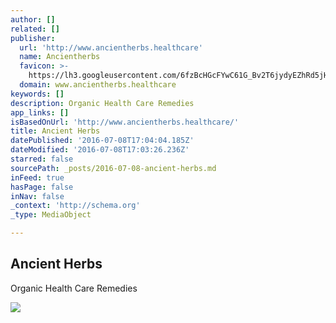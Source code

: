 ```yaml
---
author: []
related: []
publisher:
  url: 'http://www.ancientherbs.healthcare'
  name: Ancientherbs
  favicon: >-
    https://lh3.googleusercontent.com/6fzBcHGcFYwC61G_Bv2T6jydyEZhRd5jHHCU4R1BGy5KpC95-UOwq20504hsxzZD4Cms6lF60XkAXW5yuoE
  domain: www.ancientherbs.healthcare
keywords: []
description: Organic Health Care Remedies
app_links: []
isBasedOnUrl: 'http://www.ancientherbs.healthcare/'
title: Ancient Herbs
datePublished: '2016-07-08T17:04:04.185Z'
dateModified: '2016-07-08T17:03:26.236Z'
starred: false
sourcePath: _posts/2016-07-08-ancient-herbs.md
inFeed: true
hasPage: false
inNav: false
_context: 'http://schema.org'
_type: MediaObject

---
```

<article style=""><h1>Ancient Herbs</h1><p>Organic Health Care Remedies</p><img src="http://lh3.googleusercontent.com/S56c4S3lNhaUPkNNmHbXg-jKB1lefxQni1T8lZIW94IzWBjC_yctwxUainQQUzcRwZrZIE_yo9u5Y06PAQ=s1200" /></article>